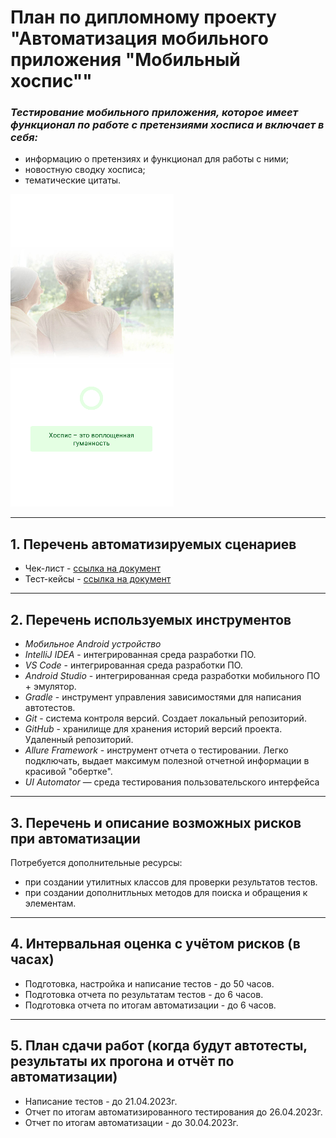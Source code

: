 # План по дипломному проекту "Автоматизация мобильного приложения "Мобильный хоспис""

### _Тестирование мобильного приложения, которое имеет функционал по работе с претензиями хосписа и включает в себя:_

-   информацию о претензиях и функционал для работы с ними;
-   новостную сводку хосписа;
-   тематические цитаты.

![main_activity](https://raw.githubusercontent.com/MironovED/diploma_QA/master/pic/Screenshot_1.png)

---

## 1. Перечень автоматизируемых сценариев

-   Чек-лист - [ссылка на документ](https://github.com/MironovED/diploma_QA_2023/blob/master/docs/Cases.xlsx)
-   Тест-кейсы - [ссылка на документ](https://github.com/MironovED/diploma_QA_2023/blob/master/docs/Cases.xlsx)

---

## 2. Перечень используемых инструментов

-   _Мобильное Android устройство_
-   _IntelliJ IDEA_ - интегрированная среда разработки ПО.
-   _VS Code_ - интегрированная среда разработки ПО.
-   _Android Studio_ - интегрированная среда разработки мобильного ПО + эмулятор.
-   _Gradle_ - инструмент управления зависимостями для написания автотестов.
-   _Git_ - система контроля версий. Создает локальный репозиторий.
-   _GitHub_ - хранилище для хранения историй версий проекта. Удаленный репозиторий.
-   _Allure Framework_ - инструмент отчета о тестировании. Легко подключать, выдает максимум полезной отчетной информации в красивой "обертке".
-   _UI Automator_ — среда тестирования пользовательского интерфейса

---

## 3. Перечень и описание возможных рисков при автоматизации

Потребуется дополнительные ресурсы:

-   при создании утилитных классов для проверки результатов тестов.
-   при создании дополнитльных методов для поиска и обращения к элементам.

---

## 4. Интервальная оценка с учётом рисков (в часах)

-   Подготовка, настройка и написание тестов - до 50 часов.
-   Подготовка отчета по результатам тестов - до 6 часов.
-   Подготовка отчета по итогам автоматизации - до 6 часов.

---

## 5. План сдачи работ (когда будут автотесты, результаты их прогона и отчёт по автоматизации)

-   Написание тестов - до 21.04.2023г.
-   Отчет по итогам автоматизированного тестирования до 26.04.2023г.
-   Отчет по итогам автоматизации - до 30.04.2023г.
